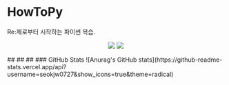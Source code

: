 # HowToPy
Re:제로부터 시작하는 파이썬 복습.

<p align="center">
  <a href="https://discord.gg" target="_blank"><img src="https://img.shields.io/badge/매코＃0663-5865F2?style=plastic&logo=Discord&logoColor=5865F2"/></a>
  <a href="https://discord.gg" target="_blank"><img src="https://img.shields.io/badge/seokjw0727-181717?style=plastic&logo=Github&logoColor=181717"/></a>
</p>
##
##
##
### GitHub Stats 
![Anurag's GitHub stats](https://github-readme-stats.vercel.app/api?username=seokjw0727&show_icons=true&theme=radical)


